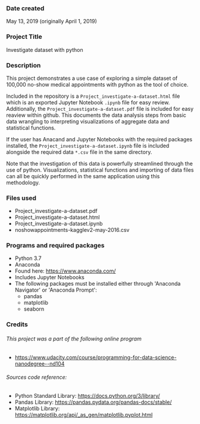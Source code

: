 ### Date created
May 13, 2019 (originally April 1, 2019)

### Project Title
Investigate dataset with python

### Description
This project demonstrates a use case of exploring a simple dataset of 100,000 no-show medical appointments with python as the tool of choice.

Included in the repository is a `Project_investigate-a-dataset.html` file which is an exported Jupyter Notebook `.ipynb` file for easy review.  Additionally, the `Project_investigate-a-dataset.pdf` file is included for easy reaview within github.  This documents the data analysis steps from basic data wrangling to interpreting visualizations of aggregate data and statistical functions.

If the user has Anacand and Jupyter Notebooks with the required packages installed, the `Project_investigate-a-dataset.ipynb` file is included alongside the required data `*.csv` file in the same directory.

Note that the investigation of this data is powerfully streamlined through the use of python.  Visualizations, statistical functions and importing of data files can all be quickly performed in the same application using this methodology.

### Files used

* Project_investigate-a-dataset.pdf
* Project_investigate-a-dataset.html
* Project_investigate-a-dataset.ipynb
* noshowappointments-kagglev2-may-2016.csv

### Programs and required packages

* Python 3.7
* Anaconda
 * Found here: https://www.anaconda.com/
 * Includes Jupyter Notebooks
* The following packages must be installed either through 'Anaconda Navigator' or 'Anaconda Prompt':
  * pandas
  * matplotlib
  * seaborn

### Credits

###### This project was a part of the following online program

* https://www.udacity.com/course/programming-for-data-science-nanodegree--nd104

###### Sources code reference:

* Python Standard Library: https://docs.python.org/3/library/
* Pandas Library: https://pandas.pydata.org/pandas-docs/stable/
* Matplotlib Library: https://matplotlib.org/api/_as_gen/matplotlib.pyplot.html
